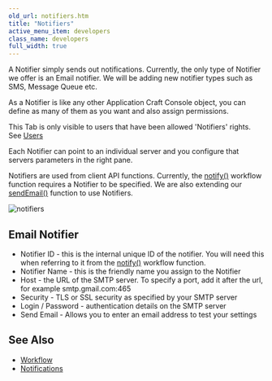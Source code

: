```yaml
---
old_url: notifiers.htm
title: "Notifiers"
active_menu_item: developers
class_name: developers
full_width: true
---
```



A Notifier simply sends out notifications. Currently, the only type of Notifier we offer is an Email notifier. We will be adding new notifier types such as SMS, Message Queue etc.

As a Notifier is like any other Application Craft Console object, you can define as many of them as you want and also assign permissions.

This Tab is only visible to users that have been allowed 'Notifiers' rights. See [Users](/developers/documentation/product-guide/the-console/console-tabs/more/users-groups/users)

Each Notifier can point to an individual server and you configure that servers parameters in the right pane.

Notifiers are used from client API functions. Currently, the [notify()](/developers/documentation/scripting-apis/client-api/workflow-functions/notify) workflow function requires a Notifier to be specified. We are also extending our [sendEmail()](sendemail.htm) function to use Notifiers.

![notifiers](/img/docs/notifiers.zoom63.png)

## Email Notifier

 - Notifier ID - this is the internal unique ID of the notifier. You will need this when referring to it from the [notify()](/developers/documentation/scripting-apis/client-api/workflow-functions/notify) workflow function.
 - Notifier Name - this is the friendly name you assign to the Notifier
 - Host - the URL of the SMTP server. To specify a port, add it after the url, for example smtp.gmail.com:465
 - Security - TLS or SSL security as specified by your SMTP server
 - Login / Password - authentication details on the SMTP server
 - Send Email - Allows you to enter an email address to test your settings


## See Also

 - [Workflow](/developers/documentation/product-guide/advanced-features/workflow/)
 - [Notifications](/developers/documentation/product-guide/account-management/notifications)

